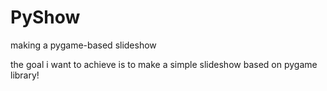 # PyShow
making a pygame-based slideshow

the goal i want to achieve is to make a simple slideshow based on pygame library!
